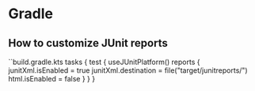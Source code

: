 # Gradle

## How to customize JUnit reports

``build.gradle.kts
tasks {
  test {
    useJUnitPlatform()
    reports {
      junitXml.isEnabled = true
      junitXml.destination = file("target/junitreports/")
      html.isEnabled = false
    }
  }
}
```

